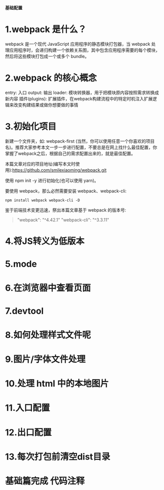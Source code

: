 **基础配置**

# 1.webpack 是什么？
webpack 是一个现代 JavaScript 应用程序的静态模块打包器，当 webpack 处理应用程序时，会递归构建一个依赖关系图，其中包含应用程序需要的每个模块，然后将这些模块打包成一个或多个 bundle。

# 2.webpack 的核心概念
entry: 入口
output: 输出
loader: 模块转换器，用于把模块原内容按照需求转换成新内容
插件(plugins): 扩展插件，在webpack构建流程中的特定时机注入扩展逻辑来改变构建结果或做你想要做的事情

# 3.初始化项目
新建一个文件夹，如: webpack-first (当然，你可以使用任意一个你喜欢的项目名)。推荐大家参考本文一步一步进行配置，不要总是在网上找什么最佳配置，你掌握了webpack之后，根据自己的需求配置出来的，就是最佳配置。  

本篇文章对应的项目地址(编写本文时使用):<https://github.com/smilexiaoming/webpack.git>  

使用 npm init -y 进行初始化(也可以使用 yarn)。  

要使用 webpack，那么必然需要安装 webpack、webpack-cli:
```shell
npm install webpack webpack-cli -D
```
鉴于前端技术变更迅速，祭出本篇文章基于 webpack 的版本号:  
> "webpack": "^4.42.1"
> "webpack-cli": "^3.3.11"

# 4.将JS转义为低版本
# 5.mode
# 6.在浏览器中查看页面
# 7.devtool
# 8.如何处理样式文件呢
# 9.图片/字体文件处理
# 10.处理 html 中的本地图片
# 11.入口配置
# 12.出口配置
# 13.每次打包前清空dist目录

# 基础篇完成 代码注释